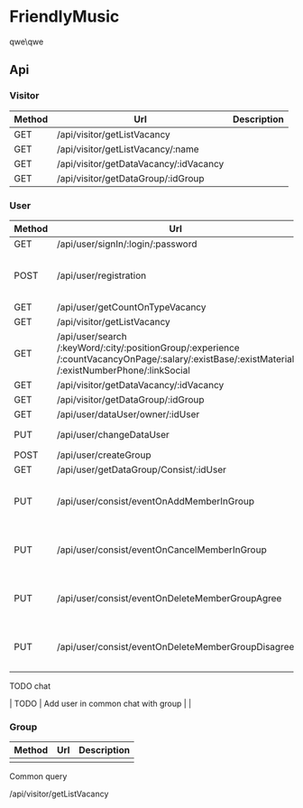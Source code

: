 # FriendlyMusic

qwe\qwe

## Api

### Visitor

| Method | Url                                    | Description |
| ------ | -------------------------------------- | ----------- |
| GET    | /api/visitor/getListVacancy            |             |
| GET    | /api/visitor/getListVacancy/:name      |             |
| GET    | /api/visitor/getDataVacancy/:idVacancy |             |
| GET    | /api/visitor/getDataGroup/:idGroup     |             |

### User

| Method | Url                                                                                                                                                              | Description                                   |
| ------ | ---------------------------------------------------------------------------------------------------------------------------------------------------------------- | --------------------------------------------- |
| GET    | /api/user/signIn/:login/:password                                                                                                                                |                                               |
| POST   | /api/user/registration                                                                                                                                           | Need Data : fio, login, password, retPassword |
| GET    | /api/user/getCountOnTypeVacancy                                                                                                                                  |                                               |
| GET    | /api/visitor/getListVacancy                                                                                                                                      |                                               |
| GET    | /api/user/search<br />/:keyWord/:city/:positionGroup/:experience<br />/:countVacancyOnPage/:salary/:existBase/:existMaterial<br />/:existNumberPhone/:linkSocial |                                               |
| GET    | /api/visitor/getDataVacancy/:idVacancy                                                                                                                           |                                               |
| GET    | /api/visitor/getDataGroup/:idGroup                                                                                                                               |                                               |
| GET    | /api/user/dataUser/owner/:idUser                                                                                                                                 |                                               |
| PUT    | /api/user/changeDataUser                                                                                                                                         | Need Data : idUser                            |
| POST   | /api/user/createGroup                                                                                                                                            |                                               |
| GET    | /api/user/getDataGroup/Consist/:idUser                                                                                                                           |                                               |
| PUT    | /api/user/consist/eventOnAddMemberInGroup                                                                                                                        | Need Data : idUser, idGroup, idMember         |
| PUT    | /api/user/consist/eventOnCancelMemberInGroup                                                                                                                     | Need Data : idUser, idGroup, idMember         |
| PUT    | /api/user/consist/eventOnDeleteMemberGroupAgree                                                                                                                  | Need Data : idUser, idGroup, idMember         |
| PUT    | /api/user/consist/eventOnDeleteMemberGroupDisagree                                                                                                               | Need Data : idUser, idGroup, idMember         |

TODO chat

| TODO | Add user in common chat with group | |

### Group

| Method | Url | Description |
| ------ | --- | ----------- |
|        |     |             |

Common query

/api/visitor/getListVacancy
